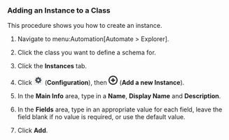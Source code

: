### Adding an Instance to a Class

This procedure shows you how to create an instance.

1.  Navigate to menu:Automation\[Automate \> Explorer\].

2.  Click the class you want to define a schema for.

3.  Click the **Instances** tab.

4.  Click ![image](/images/1847.png) (**Configuration**), then
    ![image](/images/1862.png) (**Add a new Instance**).

5.  In the **Main Info** area, type in a **Name**, **Display Name** and
    **Description**.

6.  In the **Fields** area, type in an appropriate value for each field,
    leave the field blank if no value is required, or use the default
    value.

7.  Click **Add**.
